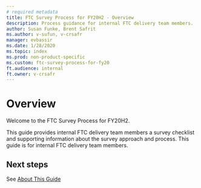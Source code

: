 ```yaml
---
# required metadata
title: FTC Survey Process for FY20H2 - Overview
description: Process guidance for internal FTC delivery team members.
author: Susan Funke, Brent Safrit
ms.author: v-sufun, v-crsafr
manager: evbassir
ms.date: 1/28/2020
ms.topic: index
ms.prod: non-product-specific
ms.custom: ftc-survey-process-for-fy20
ft.audience: internal
ft.owner: v-crsafr
---
```

# Overview

Welcome to the FTC Survey Process for FY20H2.

This guide provides internal FTC delivery team members a survey checklist and supporting information about the survey approach and process. This guide is for internal FTC delivery team members.

## Next steps

See [About This Guide](about-this-guide.md)